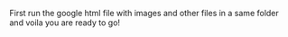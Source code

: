 First run the google html file with images and other files in a same folder and voila you are ready to go!
